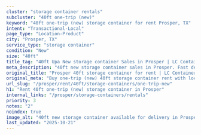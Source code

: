 ```yaml
---
cluster: "storage container rentals"
subcluster: "40ft one-trip (new)"
keyword: "40ft one-trip (new) storage container for rent Prosper, TX"
intent: "Transactional-Local"
page_type: "Location-Product"
city: "Prosper, TX"
service_type: "storage container"
condition: "New"
size: "40ft"
title_tag: "40ft Upa New storage container Sales in Prosper | LC Container"
meta_description: "40ft new storage container sales in Prosper. Fast delivery, competitive pricing. Serving storage containers area. Quote ID: IIZ. Call (214) 524-4168 for your free quote today."
original_title: "Prosper 40ft storage container for rent | LC Container"
original_meta: "Buy one-trip (new) 40ft storage container rent with local delivery in Prosper, TX. LC Container — local Since 2003. Request a fast quote today."
url_slug: "/prosper/rent/40ft/storage-containers/one-trip-new"
h1: "Rent 40ft one-trip (new) storage container in Prosper"
internal_links: "/prosper/storage-containers/rentals"
priority: 3
notes: "2"
noindex: true
image_alt: "40ft new storage container available for delivery in Prosper"
last_updated: "2025-10-21"
---
```


<!-- TODO: Add unique city/inventory copy, images, and internal links here. -->
